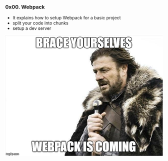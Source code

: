 <h3>0x00. Webpack</h3>
<ul>
    <li>It explains how to setup Webpack for a basic project</li>
    <li>split your code into chunks</li>
    <li>setup a dev server</li>
</ul>
<img src="./webpack.png">